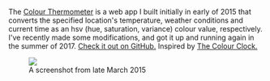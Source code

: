 The <a terget='_blank' href='".$root_path."/ColourThermometer'>Colour Thermometer</a> is a web app I built initially in early of 2015 that converts the specified location's temperature, weather conditions and current time as an hsv (hue, saturation, variance) colour value, respectively. I've recently made some modifications, and got it up and running again in the summer of 2017. <a href='https://github.com/Adam93MT/ColourThermometer'>Check it out on GitHub.</a> Inspired by <a href='http://thecolourclock.co.uk' target='_blank'>The Colour Clock.</a>

<figure class='folio_image' id='img1'>
	<a target='_blank'>
		<img src='../includes/portfolio_images/colourtherm.jpg'>
	</a>
<figcaption>A screenshot from late March 2015</figcaption>
</figure>